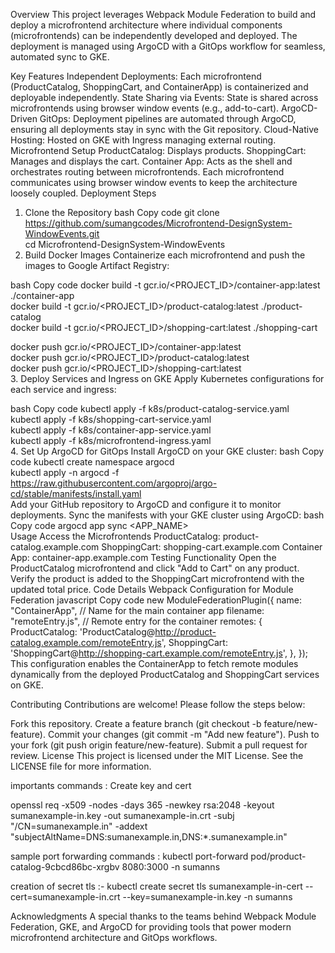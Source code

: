 Overview
This project leverages Webpack Module Federation to build and deploy a microfrontend architecture where individual components (microfrontends) can be independently developed and deployed. The deployment is managed using ArgoCD with a GitOps workflow for seamless, automated sync to GKE.

Key Features
Independent Deployments: Each microfrontend (ProductCatalog, ShoppingCart, and ContainerApp) is containerized and deployable independently.
State Sharing via Events: State is shared across microfrontends using browser window events (e.g., add-to-cart).
ArgoCD-Driven GitOps: Deployment pipelines are automated through ArgoCD, ensuring all deployments stay in sync with the Git repository.
Cloud-Native Hosting: Hosted on GKE with Ingress managing external routing.
Microfrontend Setup
ProductCatalog: Displays products.
ShoppingCart: Manages and displays the cart.
Container App: Acts as the shell and orchestrates routing between microfrontends.
Each microfrontend communicates using browser window events to keep the architecture loosely coupled.
Deployment Steps
1. Clone the Repository
bash
Copy code
git clone https://github.com/sumangcodes/Microfrontend-DesignSystem-WindowEvents.git  
cd Microfrontend-DesignSystem-WindowEvents  
2. Build Docker Images
Containerize each microfrontend and push the images to Google Artifact Registry:

bash
Copy code
docker build -t gcr.io/<PROJECT_ID>/container-app:latest ./container-app  
docker build -t gcr.io/<PROJECT_ID>/product-catalog:latest ./product-catalog  
docker build -t gcr.io/<PROJECT_ID>/shopping-cart:latest ./shopping-cart  

docker push gcr.io/<PROJECT_ID>/container-app:latest  
docker push gcr.io/<PROJECT_ID>/product-catalog:latest  
docker push gcr.io/<PROJECT_ID>/shopping-cart:latest  
3. Deploy Services and Ingress on GKE
Apply Kubernetes configurations for each service and ingress:

bash
Copy code
kubectl apply -f k8s/product-catalog-service.yaml  
kubectl apply -f k8s/shopping-cart-service.yaml  
kubectl apply -f k8s/container-app-service.yaml  
kubectl apply -f k8s/microfrontend-ingress.yaml  
4. Set Up ArgoCD for GitOps
Install ArgoCD on your GKE cluster:
bash
Copy code
kubectl create namespace argocd  
kubectl apply -n argocd -f https://raw.githubusercontent.com/argoproj/argo-cd/stable/manifests/install.yaml  
Add your GitHub repository to ArgoCD and configure it to monitor deployments.
Sync the manifests with your GKE cluster using ArgoCD:
bash
Copy code
argocd app sync <APP_NAME>  
Usage
Access the Microfrontends
ProductCatalog: product-catalog.example.com
ShoppingCart: shopping-cart.example.com
Container App: container-app.example.com
Testing Functionality
Open the ProductCatalog microfrontend and click "Add to Cart" on any product.
Verify the product is added to the ShoppingCart microfrontend with the updated total price.
Code Details
Webpack Configuration for Module Federation
javascript
Copy code
new ModuleFederationPlugin({
  name: "ContainerApp",  // Name for the main container app
  filename: "remoteEntry.js",  // Remote entry for the container
  remotes: {
    ProductCatalog: 'ProductCatalog@http://product-catalog.example.com/remoteEntry.js',
    ShoppingCart: 'ShoppingCart@http://shopping-cart.example.com/remoteEntry.js',
  },
});
This configuration enables the ContainerApp to fetch remote modules dynamically from the deployed ProductCatalog and ShoppingCart services on GKE.

Contributing
Contributions are welcome! Please follow the steps below:

Fork this repository.
Create a feature branch (git checkout -b feature/new-feature).
Commit your changes (git commit -m "Add new feature").
Push to your fork (git push origin feature/new-feature).
Submit a pull request for review.
License
This project is licensed under the MIT License. See the LICENSE file for more information.

importants commands : 
Create key and cert 

openssl req -x509 -nodes -days 365 -newkey rsa:2048 -keyout sumanexample-in.key -out sumanexample-in.crt -subj "/CN=sumanexample.in" -addext "subjectAltName=DNS:sumanexample.in,DNS:*.sumanexample.in"

sample port forwarding commands : 
kubectl port-forward pod/product-catalog-9cbcd86bc-xrgbv 8080:3000 -n sumanns                                                    

creation of secret tls :-
kubectl create secret tls sumanexample-in-cert --cert=sumanexample-in.crt --key=sumanexample-in.key -n sumanns

Acknowledgments
A special thanks to the teams behind Webpack Module Federation, GKE, and ArgoCD for providing tools that power modern microfrontend architecture and GitOps workflows.

